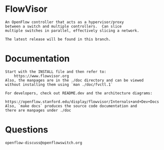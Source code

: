 FlowVisor
=========
    An OpenFlow controller that acts as a hypervisor/proxy
    between a switch and multiple controllers.  Can slice
    multiple switches in parallel, effectively slicing a network.

    The latest release will be found in this branch. 

Documentation
=============

    Start with the INSTALL file and then refer to:
        https://www.flowvisor.org
    Also, the manpages are in the ./doc directory and can be viewed
    without installing them using `man ./doc/fvctl.1`

    For developers, check out README.dev and the architecture diagrams:
        https://openflow.stanford.edu/display/flowvisor/Internals+and+Dev+Docs
    Also, `make docs` produces the source code documentation and
    there are manpages under ./doc

Questions
=========

    openflow-discuss@openflowswitch.org


